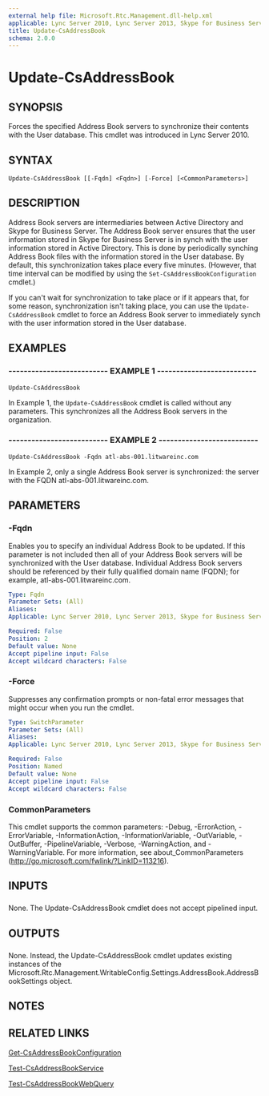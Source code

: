 ```yaml
---
external help file: Microsoft.Rtc.Management.dll-help.xml
applicable: Lync Server 2010, Lync Server 2013, Skype for Business Server 2015, Skype for Business Server 2019
title: Update-CsAddressBook
schema: 2.0.0
---
```


# Update-CsAddressBook

## SYNOPSIS
Forces the specified Address Book servers to synchronize their contents with the User database.
This cmdlet was introduced in Lync Server 2010.


## SYNTAX

```
Update-CsAddressBook [[-Fqdn] <Fqdn>] [-Force] [<CommonParameters>]
```

## DESCRIPTION
Address Book servers are intermediaries between Active Directory and Skype for Business Server.
The Address Book server ensures that the user information stored in Skype for Business Server is in synch with the user information stored in Active Directory.
This is done by periodically synching Address Book files with the information stored in the User database.
By default, this synchronization takes place every five minutes.
(However, that time interval can be modified by using the `Set-CsAddressBookConfiguration` cmdlet.)

If you can't wait for synchronization to take place or if it appears that, for some reason, synchronization isn't taking place, you can use the `Update-CsAddressBook` cmdlet to force an Address Book server to immediately synch with the user information stored in the User database.



## EXAMPLES

### -------------------------- EXAMPLE 1 --------------------------
```
Update-CsAddressBook
```

In Example 1, the `Update-CsAddressBook` cmdlet is called without any parameters.
This synchronizes all the Address Book servers in the organization.


### -------------------------- EXAMPLE 2 --------------------------
```
Update-CsAddressBook -Fqdn atl-abs-001.litwareinc.com
```

In Example 2, only a single Address Book server is synchronized: the server with the FQDN atl-abs-001.litwareinc.com.


## PARAMETERS

### -Fqdn
Enables you to specify an individual Address Book to be updated.
If this parameter is not included then all of your Address Book servers will be synchronized with the User database.
Individual Address Book servers should be referenced by their fully qualified domain name (FQDN); for example, atl-abs-001.litwareinc.com.

```yaml
Type: Fqdn
Parameter Sets: (All)
Aliases: 
Applicable: Lync Server 2010, Lync Server 2013, Skype for Business Server 2015, Skype for Business Server 2019

Required: False
Position: 2
Default value: None
Accept pipeline input: False
Accept wildcard characters: False
```

### -Force
Suppresses any confirmation prompts or non-fatal error messages that might occur when you run the cmdlet.



```yaml
Type: SwitchParameter
Parameter Sets: (All)
Aliases: 
Applicable: Lync Server 2010, Lync Server 2013, Skype for Business Server 2015, Skype for Business Server 2019

Required: False
Position: Named
Default value: None
Accept pipeline input: False
Accept wildcard characters: False
```

### CommonParameters
This cmdlet supports the common parameters: -Debug, -ErrorAction, -ErrorVariable, -InformationAction, -InformationVariable, -OutVariable, -OutBuffer, -PipelineVariable, -Verbose, -WarningAction, and -WarningVariable. For more information, see about_CommonParameters (http://go.microsoft.com/fwlink/?LinkID=113216).

## INPUTS

###  
None.
The Update-CsAddressBook cmdlet does not accept pipelined input.

## OUTPUTS

###  
None.
Instead, the Update-CsAddressBook cmdlet updates existing instances of the Microsoft.Rtc.Management.WritableConfig.Settings.AddressBook.AddressBookSettings object.

## NOTES

## RELATED LINKS

[Get-CsAddressBookConfiguration](Get-CsAddressBookConfiguration.md)

[Test-CsAddressBookService](Test-CsAddressBookService.md)

[Test-CsAddressBookWebQuery](Test-CsAddressBookWebQuery.md)

